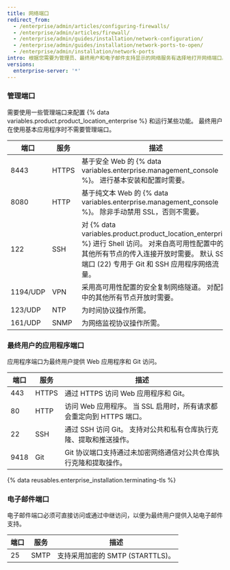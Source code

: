 ```yaml
---
title: 网络端口
redirect_from:
  - /enterprise/admin/articles/configuring-firewalls/
  - /enterprise/admin/articles/firewall/
  - /enterprise/admin/guides/installation/network-configuration/
  - /enterprise/admin/guides/installation/network-ports-to-open/
  - /enterprise/admin/installation/network-ports
intro: 根据您需要为管理员、最终用户和电子邮件支持显示的网络服务有选择地打开网络端口。
versions:
  enterprise-server: '*'
---
```


### 管理端口

需要使用一些管理端口来配置 {% data variables.product.product_location_enterprise %} 和运行某些功能。 最终用户在使用基本应用程序时不需要管理端口。

| 端口       | 服务    | 描述                                                                                                                                                 |
| -------- | ----- | -------------------------------------------------------------------------------------------------------------------------------------------------- |
| 8443     | HTTPS | 基于安全 Web 的 {% data variables.enterprise.management_console %}。 进行基本安装和配置时需要。                                                                  |
| 8080     | HTTP  | 基于纯文本 Web 的 {% data variables.enterprise.management_console %}。 除非手动禁用 SSL，否则不需要。                                                             |
| 122      | SSH   | 对 {% data variables.product.product_location_enterprise %} 进行 Shell 访问。 对来自高可用性配置中的其他所有节点的传入连接开放时需要。 默认 SSH 端口 (22) 专用于 Git 和 SSH 应用程序网络流量。 |
| 1194/UDP | VPN   | 采用高可用性配置的安全复制网络隧道。 对配置中的其他所有节点开放时需要。                                                                                                               |
| 123/UDP  | NTP   | 为时间协议操作所需。                                                                                                                                         |
| 161/UDP  | SNMP  | 为网络监视协议操作所需。                                                                                                                                       |

### 最终用户的应用程序端口

应用程序端口为最终用户提供 Web 应用程序和 Git 访问。

| 端口   | 服务    | 描述                                          |
| ---- | ----- | ------------------------------------------- |
| 443  | HTTPS | 通过 HTTPS 访问 Web 应用程序和 Git。                  |
| 80   | HTTP  | 访问 Web 应用程序。 当 SSL 启用时，所有请求都会重定向到 HTTPS 端口。 |
| 22   | SSH   | 通过 SSH 访问 Git。 支持对公共和私有仓库执行克隆、提取和推送操作。      |
| 9418 | Git   | Git 协议端口支持通过未加密网络通信对公共仓库执行克隆和提取操作。          |

{% data reusables.enterprise_installation.terminating-tls %}

### 电子邮件端口

电子邮件端口必须可直接访问或通过中继访问，以便为最终用户提供入站电子邮件支持。

| 端口 | 服务   | 描述                       |
| -- | ---- | ------------------------ |
| 25 | SMTP | 支持采用加密的 SMTP (STARTTLS)。 |
